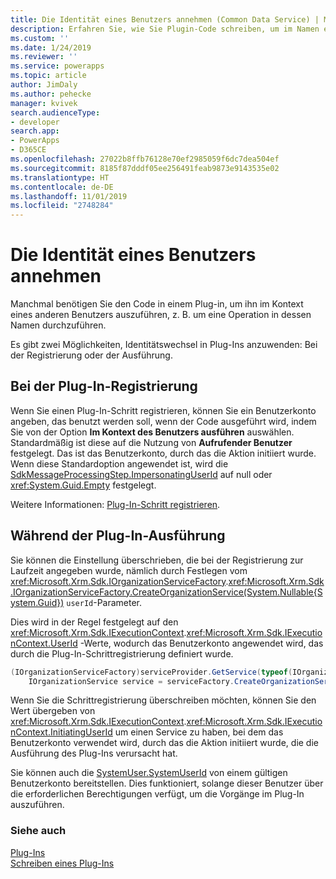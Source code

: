 ```yaml
---
title: Die Identität eines Benutzers annehmen (Common Data Service) | Microsoft-Dokumentation
description: Erfahren Sie, wie Sie Plugin-Code schreiben, um im Namen eines bestimmten Benutzers zu handeln.
ms.custom: ''
ms.date: 1/24/2019
ms.reviewer: ''
ms.service: powerapps
ms.topic: article
author: JimDaly
ms.author: pehecke
manager: kvivek
search.audienceType:
- developer
search.app:
- PowerApps
- D365CE
ms.openlocfilehash: 27022b8ffb76128e70ef2985059f6dc7dea504ef
ms.sourcegitcommit: 8185f87dddf05ee256491feab9873e9143535e02
ms.translationtype: HT
ms.contentlocale: de-DE
ms.lasthandoff: 11/01/2019
ms.locfileid: "2748284"
---
```

# <a name="impersonate-a-user"></a>Die Identität eines Benutzers annehmen

Manchmal benötigen Sie den Code in einem Plug-in, um ihn im Kontext eines anderen Benutzers auszuführen, z. B. um eine Operation in dessen Namen durchzuführen.

Es gibt zwei Möglichkeiten, Identitätswechsel in Plug-Ins anzuwenden: Bei der Registrierung oder der Ausführung.

## <a name="at-plug-in-registration"></a>Bei der Plug-In-Registrierung

Wenn Sie einen Plug-In-Schritt registrieren, können Sie ein Benutzerkonto angeben, das benutzt werden soll, wenn der Code ausgeführt wird, indem Sie von der Option **Im Kontext des Benutzers ausführen** auswählen. Standardmäßig ist diese auf die Nutzung von **Aufrufender Benutzer** festgelegt. Das ist das Benutzerkonto, durch das die Aktion initiiert wurde. Wenn diese Standardoption angewendet ist, wird die [SdkMessageProcessingStep.ImpersonatingUserId](reference/entities/sdkmessageprocessingstep.md#BKMK_ImpersonatingUserId) auf null oder <xref:System.Guid.Empty> festgelegt.

Weitere Informationen: [Plug-In-Schritt registrieren](register-plug-in.md#register-plug-in-step).

## <a name="during-plug-in-execution"></a>Während der Plug-In-Ausführung

Sie können die Einstellung überschrieben, die bei der Registrierung zur Laufzeit angegeben wurde, nämlich durch Festlegen vom <xref:Microsoft.Xrm.Sdk.IOrganizationServiceFactory>.<xref:Microsoft.Xrm.Sdk.IOrganizationServiceFactory.CreateOrganizationService(System.Nullable{System.Guid})> `userId`-Parameter.

Dies wird in der Regel festgelegt auf den <xref:Microsoft.Xrm.Sdk.IExecutionContext>.<xref:Microsoft.Xrm.Sdk.IExecutionContext.UserId> -Werte, wodurch das Benutzerkonto angewendet wird, das durch die Plug-In-Schrittregistrierung definiert wurde.

```csharp
(IOrganizationServiceFactory)serviceProvider.GetService(typeof(IOrganizationServiceFactory));
    IOrganizationService service = serviceFactory.CreateOrganizationService(context.UserId);
```

Wenn Sie die Schrittregistrierung überschreiben möchten, können Sie den Wert übergeben von <xref:Microsoft.Xrm.Sdk.IExecutionContext>.<xref:Microsoft.Xrm.Sdk.IExecutionContext.InitiatingUserId> um einen Service zu haben, bei dem das Benutzerkonto verwendet wird, durch das die Aktion initiiert wurde, die die Ausführung des Plug-Ins verursacht hat.

Sie können auch die [SystemUser.SystemUserId](reference/entities/systemuser.md#BKMK_SystemUserId) von einem gültigen Benutzerkonto bereitstellen. Dies funktioniert, solange dieser Benutzer über die erforderlichen Berechtigungen verfügt, um die Vorgänge im Plug-In auszuführen.

### <a name="see-also"></a>Siehe auch

[Plug-Ins](plug-ins.md)  
[Schreiben eines Plug-Ins](write-plug-in.md)